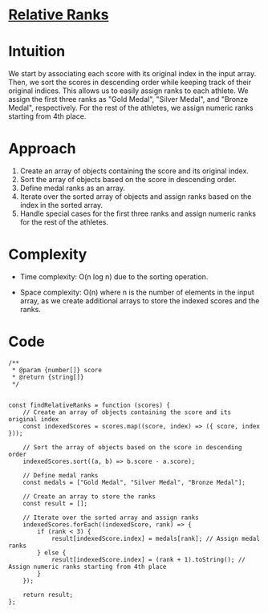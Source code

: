 # [Relative Ranks](https://leetcode.com/problems/relative-ranks/description)

# Intuition

We start by associating each score with its original index in the input array. Then, we sort the scores in descending order while keeping track of their original indices. This allows us to easily assign ranks to each athlete. We assign the first three ranks as "Gold Medal", "Silver Medal", and "Bronze Medal", respectively. For the rest of the athletes, we assign numeric ranks starting from 4th place.

# Approach

1. Create an array of objects containing the score and its original index.
2. Sort the array of objects based on the score in descending order.
3. Define medal ranks as an array.
4. Iterate over the sorted array of objects and assign ranks based on the index in the sorted array.
5. Handle special cases for the first three ranks and assign numeric ranks for the rest of the athletes.

# Complexity

- Time complexity: O(n log n) due to the sorting operation.

- Space complexity: O(n) where n is the number of elements in the input array, as we create additional arrays to store the indexed scores and the ranks.

# Code

```
/**
 * @param {number[]} score
 * @return {string[]}
 */


const findRelativeRanks = function (scores) {
    // Create an array of objects containing the score and its original index
    const indexedScores = scores.map((score, index) => ({ score, index }));

    // Sort the array of objects based on the score in descending order
    indexedScores.sort((a, b) => b.score - a.score);

    // Define medal ranks
    const medals = ["Gold Medal", "Silver Medal", "Bronze Medal"];

    // Create an array to store the ranks
    const result = [];

    // Iterate over the sorted array and assign ranks
    indexedScores.forEach((indexedScore, rank) => {
        if (rank < 3) {
            result[indexedScore.index] = medals[rank]; // Assign medal ranks
        } else {
            result[indexedScore.index] = (rank + 1).toString(); // Assign numeric ranks starting from 4th place
        }
    });

    return result;
};
```
